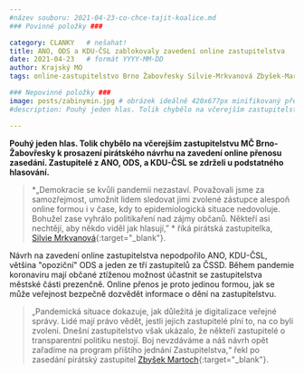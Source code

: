 ```yaml
---
#název souboru: 2021-04-23-co-chce-tajit-koalice.md
### Povinné položky ###

category: CLANKY   # nešahat!
title: ANO, ODS a KDU-ČSL zablokovaly zavedení online zastupitelstva 
date: 2021-04-23   # formát YYYY-MM-DD
author: Krajský MO
tags: online-zastupitelstvo Brno Žabovřesky Silvie-Mrkvanová Zbyšek-Martoch # kategorie odděleny mezerami, např. volby zemědělství životní-prostředí piráti (viz https://jihomoravsky.pirati.cz/tags/)

### Nepovinné položky ###
image: posts/zabinymin.jpg # obrázek ideálně 420x677px minifikovaný přes https://tinypng.com/
#description: Pouhý jeden hlas. Tolik chybělo na včerejším zastupitelstvu MČ Brno-Žabovřesky k prosazení pirátského návrhu na zavedení online přenosu zasedání. Zastupitelé z ANO, ODS, a KDU-ČSL se zdrželi u podstatného hlasování. 

---
```

**Pouhý jeden hlas. Tolik chybělo na včerejším zastupitelstvu MČ Brno-Žabovřesky k prosazení pirátského návrhu na zavedení online přenosu zasedání. Zastupitelé z ANO, ODS, a KDU-ČSL se zdrželi u podstatného hlasování.** 

>*„Demokracie se kvůli pandemii nezastaví. Považovali jsme za samozřejmost, umožnit lidem sledovat jimi zvolené zástupce alespoň online formou i v čase, kdy to epidemiologická situace nedovoluje. Bohužel zase vyhrálo politikaření nad zájmy občanů. Někteří asi nechtějí, aby někdo viděl jak hlasují,” * říká pirátská zastupitelka, [Silvie Mrkvanová](https://jihomoravsky.pirati.cz/lide/silvie-mrkvanova/){:target="_blank"}. 
>

Návrh na zavedení online zastupitelstva nepodpořilo ANO, KDU-ČSL, většina "opoziční" ODS a jeden ze tří zastupitelů za ČSSD. Během pandemie koronaviru mají občané ztíženou možnost účastnit se zastupitelstva městské části prezenčně. Online přenos je proto jedinou formou, jak se může veřejnost bezpečně dozvědět informace o dění na zastupitelstvu. 

> „Pandemická situace dokazuje, jak důležitá je digitalizace veřejné správy. Lidé mají právo vědět, jestli jejich zastupitelé plní to, na co byli zvoleni. Dnešní zastupitelstvo však ukázalo, že někteří zastupitelé o transparentní politiku nestojí. Boj nevzdáváme a náš návrh opět zařadíme na program příštího jednání Zastupitelstva,“ řekl po zasedání pirátský zastupitel [Zbyšek Martoch](https://jihomoravsky.pirati.cz/lide/zbysek-martoch/){:target="_blank"}.
> 

